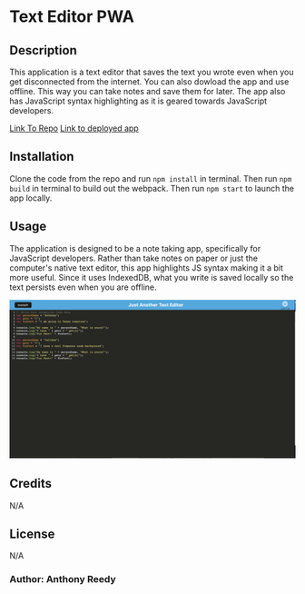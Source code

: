 # Text Editor PWA

## Description

This application is a text editor that saves the text you wrote even when you get disconnected from the internet. You can also dowload the app and use offline. This way you can take notes and save them for later. The app also has JavaScript syntax highlighting as it is geared towards JavaScript developers.

[Link To Repo](https://github.com/asreedy82/text-editor-pwa)
[Link to deployed app](https://stark-ridge-36854.herokuapp.com/)

## Installation

Clone the code from the repo and run `npm install` in terminal. Then run `npm build` in terminal to build out the webpack. Then run `npm start` to launch the app locally.

## Usage

The application is designed to be a note taking app, specifically for JavaScript developers. Rather than take notes on paper or just the computer's native text editor, this app highlights JS syntax making it a bit more useful. Since it uses IndexedDB, what you write is saved locally so the text persists even when you are offline.

![Screen shot of JATE in action](/assets/JATE-ss.png)

## Credits

N/A

## License

N/A

### Author: Anthony Reedy